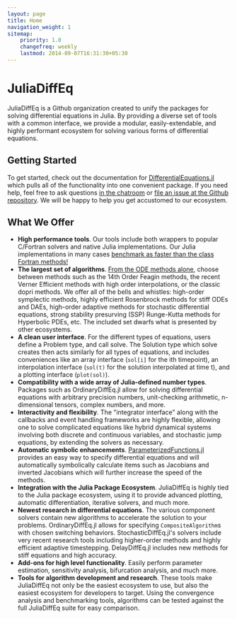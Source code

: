 ```yaml
---
layout: page
title: Home
navigation_weight: 1
sitemap:
    priority: 1.0
    changefreq: weekly
    lastmod: 2014-09-07T16:31:30+05:30
---
```

# JuliaDiffEq

JuliaDiffEq is a Github organization created to unify the packages for solving differential
equations in Julia. By providing a diverse set of tools with a common interface,
we provide a modular, easily-extendable, and highly
performant ecosystem for solving various forms of differential equations.

## Getting Started

To get started, check out the documentation for [DifferentialEquations.jl](https://juliadiffeq.github.io/DiffEqDocs.jl/dev/index.html)
which pulls all of the functionality into one convenient package. If you need help,
feel free to ask questions [in the chatroom](https://gitter.im/JuliaDiffEq/Lobby)
or [file an issue at the Github repository](https://github.com/JuliaDiffEq/DifferentialEquations.jl/issues).
We will be happy to help you get accustomed to our ecosystem.

## What We Offer

- **High performance tools**. Our tools include both wrappers to popular C/Fortran
  solvers and native Julia implementations. Our Julia implementations in many
  cases [benchmark as faster than the class Fortran methods!](https://github.com/JuliaDiffEq/DiffEqBenchmarks.jl)
- **The largest set of algorithms**. [From the ODE methods alone](https://juliadiffeq.github.io/DiffEqDocs.jl/dev/solvers/ode_solve.html),
  choose between methods such as the 14th Order Feagin methods, the recent Verner
  Efficient methods with high order interpolations, or the classic dopri methods.
  We offer all of the bells and whistles: high-order symplectic methods, 
  highly efficient Rosenbrock methods for stiff ODEs and DAEs, high-order adaptive 
  methods for stochastic differential equations, strong stability presurving (SSP)
  Runge-Kutta methods for Hyperbolic PDEs, etc. The included set dwarfs what is 
  presented by other ecosystems.
- **A clean user interface**. For the different types of equations, users define a Problem
  type, and call solve. The Solution type which solve creates then acts similarly
  for all types of equations, and includes conveniences like an array interface
  (`sol[i]` for the ith timepoint), an interpolation interface (`sol(t)` for the
  solution interpolated at time t), and a plotting interface (`plot(sol)`).
- **Compatibility with a wide array of Julia-defined number types**. Packages such as
  OrdinaryDiffEq.jl allow for solving differential equations with arbitrary precision
  numbers, unit-checking arithmetic, n-dimensional tensors, complex numbers, and more.
- **Interactivity and flexibility**. The "integrator interface" along with the callbacks
  and event handling frameworks are highly flexible, allowing one to solve complicated
  equations like hybrid dynamical systems involving both discrete and continuous variables,
  and stochastic jump equations, by extending the solvers as necessary.
- **Automatic symbolic enhancements**. [ParameterizedFunctions.jl](https://github.com/JuliaDiffEq/ParameterizedFunctions.jl)
  provides an easy way to specify differential equations and will automatically
  symbolically calculate items such as Jacobians and inverted Jacobians which
  will further increase the speed of the methods.
- **Integration with the Julia Package Ecosystem**. JuliaDiffEq is highly tied
  to the Julia package ecosystem, using it to provide advanced plotting, automatic
  differentiation, iterative solvers, and much more.
- **Newest research in differential equations**. The various component solvers
  contain new algorithms to accelerate the solution to your problems. OrdinaryDiffEq.jl
  allows for specifying `CompositeAlgorithm`s with chosen switching behaviors.
  StochasticDiffEq.jl's solvers include very recent research tools including
  higher-order methods and highly efficient adaptive timestepping. DelayDiffEq.jl
  includes new methods for stiff equations and high accuracy.
- **Add-ons for high level functionality**. Easily perform parameter estimation,
  sensitivity analysis, bifurcation analysis, and much more.
- **Tools for algorithm development and research**. These tools make JuliaDiffEq
  not only be the easiest ecosystem to use, but also the easiest ecosystem for developers to target.
  Using the convergence analysis and benchmarking tools, algorithms can be tested
  against the full JuliaDiffEq suite for easy comparison.
